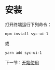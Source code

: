 # 安装

打开终端运行下列命令：

```
npm install syc-ui-1
```

或

```
yarn add syc-ui-1
```

下一节：[开始使用](#/doc/get-started)
